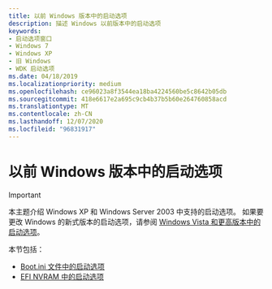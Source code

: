 ```yaml
---
title: 以前 Windows 版本中的启动选项
description: 描述 Windows 以前版本中的启动选项
keywords:
- 启动选项窗口
- Windows 7
- Windows XP
- 旧 Windows
- WDK 启动选项
ms.date: 04/18/2019
ms.localizationpriority: medium
ms.openlocfilehash: ce96023a8f3544ea18ba4224560be5c8642b05db
ms.sourcegitcommit: 418e6617e2a695c9cb4b37b5b60e264760858acd
ms.translationtype: MT
ms.contentlocale: zh-CN
ms.lasthandoff: 12/07/2020
ms.locfileid: "96831917"
---
```

# <a name="boot-options-in-previous-versions-of-windows"></a>以前 Windows 版本中的启动选项


> [!IMPORTANT] 
> 本主题介绍 Windows XP 和 Windows Server 2003 中支持的启动选项。 如果要更改 Windows 的新式版本的启动选项，请参阅 [Windows Vista 和更高版本中的启动选项](./boot-options-in-windows.md)。


本节包括：

- [Boot.ini 文件中的启动选项](boot-options-in-a-boot-ini-file.md)
- [EFI NVRAM 中的启动选项](boot-options-in-efi-nvram.md)

